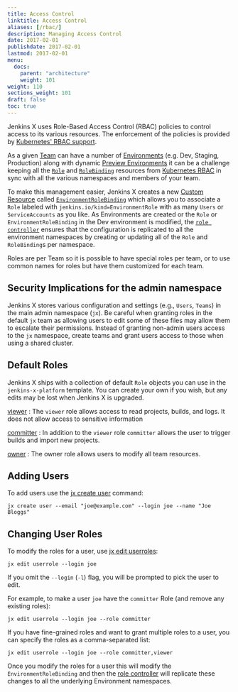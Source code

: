 ```yaml
---
title: Access Control
linktitle: Access Control
aliases: [/rbac/]
description: Managing Access Control
date: 2017-02-01
publishdate: 2017-02-01
lastmod: 2017-02-01
menu:
  docs:
    parent: "architecture"
    weight: 101
weight: 110
sections_weight: 101
draft: false
toc: true
---
```


Jenkins X uses Role-Based Access Control (RBAC) policies to control access to its various resources.  The enforcement of the policies is provided by [Kubernetes' RBAC support](https://kubernetes.io/docs/reference/access-authn-authz/rbac/).

As a given [Team](/about/features/#teams) can have a number of [Environments](/about/features/#environments) (e.g. Dev, Staging, Production) along with dynamic [Preview Environments](/developing/preview/) it can be a challenge keeping all the [`Role`](https://kubernetes.io/docs/concepts/extend-kubernetes/api-extension/custom-resources/) and [`RoleBinding`](https://kubernetes.io/docs/concepts/extend-kubernetes/api-extension/custom-resources/) resources from [Kubernetes RBAC](https://kubernetes.io/docs/reference/access-authn-authz/rbac/) in sync with all the various namespaces and members of your team.

To make this management easier, Jenkins X creates a new [Custom Resource](https://kubernetes.io/docs/concepts/extend-kubernetes/api-extension/custom-resources/) called [`EnvironmentRoleBinding`](/architecture/custom-resources/#environmentrolebinding) which allows you to associate a `Role` labeled with `jenkins.io/kind=EnvironmentRole` with as many `Users` or `ServiceAccounts` as you like. As Environments are created or the `Role` or `EnvironmentRoleBinding` in the Dev environment is modified, the [`role controller`](/commands/jx_controller_role/#jx-controller-role) ensures that the configuration is replicated to all the environment namespaces by creating or updating all of the `Role` and `RoleBinding`s per namespace.

Roles are per Team so it is possible to have special roles per team, or to use common names for roles but have them customized for each team.

## Security Implications for the admin namespace

Jenkins X stores various configuration and settings (e.g., `Users`, `Teams`) in the main admin namespace (`jx`). Be careful when granting roles in the default `jx` team as allowing users to edit some of these files may allow them to escalate their permissions.
Instead of granting non-admin users access to the `jx` namespace, create teams and grant users access to those when using a shared cluster.

## Default Roles

Jenkins X ships with a collection of default `Role` objects you can use in the `jenkins-x-platform` template.  You can create your own if you wish, but any edits may be lost when Jenkins X is upgraded.

[viewer](https://github.com/jenkins-x/jenkins-x-platform/blob/master/jenkins-x-platform/templates/viewer-role.yaml)
: The `viewer` role allows access to read projects, builds, and logs. It does not allow access to sensitive information

[committer](https://github.com/jenkins-x/jenkins-x-platform/blob/master/jenkins-x-platform/templates/committer-role.yaml)
: In addition to the `viewer` role `committer` allows the user to trigger builds and import new projects.

[owner](https://github.com/jenkins-x/jenkins-x-platform/blob/master/jenkins-x-platform/templates/owner-role.yaml)
: The owner role allows users to modify all team resources.

## Adding Users

To add users use the [jx create user](/commands/jx_create_user/) command:

```shell
jx create user --email "joe@example.com" --login joe --name "Joe Bloggs"
```

## Changing User Roles

To modify the roles for a user, use [jx edit userroles](/commands/jx_edit_userroles/):

```shell
jx edit userrole --login joe
```
 
If you omit the `--login` (`-l`) flag, you will be prompted to pick the user to edit.

For example, to make a user `joe` have the `committer` Role (and remove any existing roles):

```shell
jx edit userrole --login joe --role committer
```

If you have fine-grained roles and want to grant multiple roles to a user, you can specify the roles as a comma-separated list:
```shell
jx edit userrole --login joe --role committer,viewer
```


Once you modify the roles for a user this will modify the `EnvironmentRoleBinding` and then the [role controller](/commands/jx_controller_role/#jx-controller-role) will replicate these changes to all the underlying Environment namespaces.
